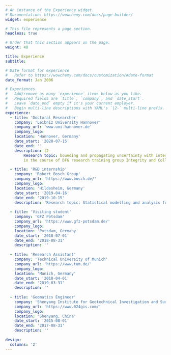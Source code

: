 ```yaml
---
# An instance of the Experience widget.
# Documentation: https://wowchemy.com/docs/page-builder/
widget: experience

# This file represents a page section.
headless: true

# Order that this section appears on the page.
weight: 40

title: Experience
subtitle:

# Date format for experience
#   Refer to https://wowchemy.com/docs/customization/#date-format
date_format: Jan 2006

# Experiences.
#   Add/remove as many `experience` items below as you like.
#   Required fields are `title`, `company`, and `date_start`.
#   Leave `date_end` empty if it's your current employer.
#   Begin multi-line descriptions with YAML's `|2-` multi-line prefix.
experience:
  - title: 'Doctoral Researcher'
    company: 'Leibniz University Hannover'
    company_url: 'www.uni-hannover.de'
    company_logo: 
    location: 'Hannover, Germany'
    date_start: '2020-07-15'
    date_end: ''
    description: |2-
        Research topic: bounding and propagating uncertainty with interval mathematics 
        in the course of DFG research training group Integrity and Collaboration in Dynamic Sensor Networks (i.c.sens).

  - title: 'R&D internship'
    company: 'Robert Bosch Group'
    company_url: 'https://www.bosch.de/'
    company_logo: 
    location: 'Hildesheim, Germany'
    date_start: '2019-04-16'
    date_end: '2019-10-15'
    description: 'Research topic: Statistical modelling and analysis for GNSS positioning accuracy in urban area'
    
  - title: 'Visiting student'
    company: 'GFZ Potsdam'
    company_url: 'https://www.gfz-potsdam.de/'
    company_logo: 
    location: 'Potsdam, Germany'
    date_start: '2018-07-01'
    date_end: '2018-08-31'
    description: ''
    
  - title: 'Research Assistant'
    company: 'Technical University of Munich'
    company_url: 'https://www.tum.de/'
    company_logo: 
    location: 'Munich, Germany'
    date_start: '2018-04-01'
    date_end: '2019-03-31'
    description: ''
   
  - title: 'Geomatics Engineer'
    company: 'Shenyang Institute for Geotechnical Investigation and Surveying'
    company_url: 'https://www.024gis.com/'
    company_logo: 
    location: 'Shenyang, China'
    date_start: '2015-08-01'
    date_end: '2017-08-31'
    description: ''
    
design:
  columns: '2'
---
```

